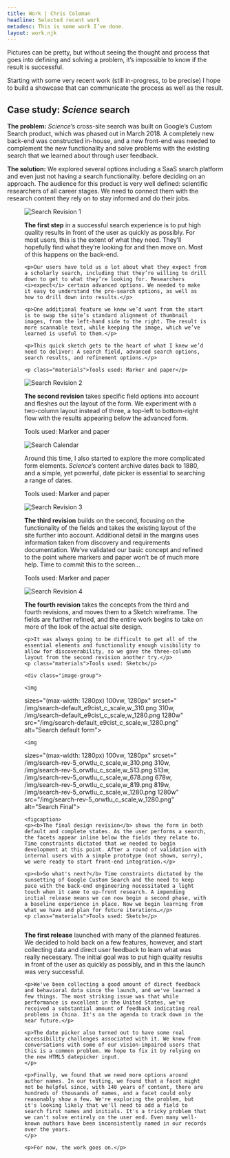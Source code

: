 ```yaml
---
title: Work | Chris Coleman
headline: Selected recent work
metadesc: This is some work I’ve done.
layout: work.njk
---
```


Pictures can be pretty, but without seeing the thought and process that goes into defining and solving a problem, it’s impossible to know if the result is successful.

Starting with some very recent work (still in-progress, to be precise) I hope to build a showcase that can communicate the process as well as the result.

## Case study: *Science* search

**The problem:** *Science*’s cross-site search was built on Google’s Custom Search product, which was phased out in March 2018. A completely new back-end was constructed in-house, and a new front-end was needed to complement the new functionality and solve problems with the existing search that we learned about through user feedback.

**The solution:** We explored several options including a SaaS search platform and even just not having a search functionality. before deciding on an approach. The audience for this product is very well defined: scientific researchers of all career stages. We need to connect them with the research content they rely on to stay informed and do their jobs.


<figure class="figure figure--split">
  <img
  sizes="(max-width: 1380px) 100vw, 1380px"
  srcset="
  /img/search-rev-1_ic7kxi_c_scale,w_310.jpg 310w,
  /img/search-rev-1_ic7kxi_c_scale,w_700.jpg 700w,
  /img/search-rev-1_ic7kxi_c_scale,w_962.jpg 962w,
  /img/search-rev-1_ic7kxi_c_scale,w_1218.jpg 1218w,
  /img/search-rev-1_ic7kxi_c_scale,w_1380.jpg 1380w"
  src="/img/search-rev-1_ic7kxi_c_scale,w_1380.jpg"
  alt="Search Revision 1">

  <figcaption>
    <p><b>The first step</b> in a successful search experience is to put high quality results in front of the user as quickly as possibly. For most users, this is the extent of what they need. They’ll hopefully find what they’re looking for and then move on. Most of this happens on the back-end.</p>

    <p>Our users have told us a lot about what they expect from a scholarly search, including that they’re willing to drill down to get to what they’re looking for. Researchers <i>expect</i> certain advanced options. We needed to make it easy to understand the pre-search options, as well as how to drill down into results.</p>

    <p>One additional feature we knew we’d want from the start is to swap the site’s standard alignment of thumbnail images, from the left-hand side to the right. The result is more scannable text, while keeping the image, which we’ve learned is useful to them.</p>

    <p>This quick sketch gets to the heart of what I knew we’d need to deliver: A search field, advanced search options, search results, and refinement options.</p>

    <p class="materials">Tools used: Marker and paper</p>
  </figcaption>
</figure>


<figure class="figure figure--split">
  <img
  sizes="(max-width: 1380px) 100vw, 1380px"
  srcset="
  /img/search-rev-2_qiivuu_c_scale,w_310.jpg 310w,
  /img/search-rev-2_qiivuu_c_scale,w_685.jpg 685w,
  /img/search-rev-2_qiivuu_c_scale,w_950.jpg 950w,
  /img/search-rev-2_qiivuu_c_scale,w_1210.jpg 1210w,
  /img/search-rev-2_qiivuu_c_scale,w_1380.jpg 1380w"
  src="/img/search-rev-2_qiivuu_c_scale,w_1380.jpg"
  alt="Search Revision 2">

  <figcaption>
    <p><b>The second revision</b> takes specific field options into account and fleshes out the layout of the form. We experiment with a two-column layout instead of three, a top-left to bottom-right flow with the results appearing below the advanced form.</p>
    <p class="materials">Tools used: Marker and paper</p>
  </figcaption>
</figure>


<figure class="figure">
  <img
  sizes="(max-width: 1380px) 100vw, 1380px"
  srcset="
  /img/search-calendar_imldcp_c_scale,w_310.jpg 310w,
  /img/search-calendar_imldcp_c_scale,w_689.jpg 689w,
  /img/search-calendar_imldcp_c_scale,w_951.jpg 951w,
  /img/search-calendar_imldcp_c_scale,w_1222.jpg 1222w,
  /img/search-calendar_imldcp_c_scale,w_1380.jpg 1380w"
  src="/img/search-calendar_imldcp_c_scale,w_1380.jpg"
  alt="Search Calendar">

  <figcaption>
    <p>Around this time, I also started to explore the more complicated form elements. <i>Science</i>’s content archive dates back to 1880, and a simple, yet powerful, date picker is essential to searching a range of dates. </p>
    <p class="materials">Tools used: Marker and paper</p>
  </figcaption>
</figure>


<figure class="figure">
  <img
  sizes="(max-width: 1380px) 100vw, 1380px"
  srcset="
  /img/search-rev-3_fe6kxy_c_scale,w_310.jpg 310w,
  /img/search-rev-3_fe6kxy_c_scale,w_687.jpg 687w,
  /img/search-rev-3_fe6kxy_c_scale,w_951.jpg 951w,
  /img/search-rev-3_fe6kxy_c_scale,w_1215.jpg 1215w,
  /img/search-rev-3_fe6kxy_c_scale,w_1380.jpg 1380w"
  src="/img/search-rev-3_fe6kxy_c_scale,w_1380.jpg"
  alt="Search Revision 3">

  <figcaption>
    <p><b>The third revision</b> builds on the second, focusing on the functionality of the fields and takes the existing layout of the site further into account. Additional detail in the margins uses information taken from discovery and requirements documentation. We’ve validated our basic concept and refined to the point where markers and paper won’t be of much more help. Time to commit this to the screen…</p>
    <p class="materials">Tools used: Marker and paper</p>
  </figcaption>
</figure>


<figure class="figure figure--split">
  <img
  sizes="(max-width: 1280px) 100vw, 1280px"
  srcset="
  /img/search-rev-4_am9mnr_c_scale,w_310.png 310w,
  /img/search-rev-4_am9mnr_c_scale,w_516.png 516w,
  /img/search-rev-4_am9mnr_c_scale,w_682.png 682w,
  /img/search-rev-4_am9mnr_c_scale,w_825.png 825w,
  /img/search-rev-4_am9mnr_c_scale,w_1280.png 1280w"
  src="/img/search-rev-4_am9mnr_c_scale,w_1280.png"
  alt="Search Revision 4">

  <figcaption>
    <p><b>The fourth revision</b> takes the concepts from the third and fourth revisions, and moves them to a Sketch wireframe. The fields are further refined, and the entire work begins to take on more of the look of the actual site design.</p>

    <p>It was always going to be difficult to get all of the essential elements and functionality enough visibility to allow for discoverability, so we gave the three-column layout from the second revision another try.</p>
    <p class="materials">Tools used: Sketch</p>
  </figcaption>
</figure>





<figure class="figure">

    <div class="image-group">

    <img
  sizes="(max-width: 1280px) 100vw, 1280px"
  srcset="
  /img/search-default_e9cist_c_scale,w_310.png 310w,
  /img/search-default_e9cist_c_scale,w_1280.png 1280w"
  src="/img/search-default_e9cist_c_scale,w_1280.png"
  alt="Search default form">


    <img
  sizes="(max-width: 1280px) 100vw, 1280px"
  srcset="
  /img/search-rev-5_orwtlu_c_scale,w_310.png 310w,
  /img/search-rev-5_orwtlu_c_scale,w_513.png 513w,
  /img/search-rev-5_orwtlu_c_scale,w_678.png 678w,
  /img/search-rev-5_orwtlu_c_scale,w_819.png 819w,
  /img/search-rev-5_orwtlu_c_scale,w_1280.png 1280w"
  src="/img/search-rev-5_orwtlu_c_scale,w_1280.png"
  alt="Search Final">
    </div>

    <figcaption>
    <p><b>The final design revision</b> shows the form in both default and complete states. As the user performs a search, the facets appear inline below the fields they relate to. Time constraints dictated that we needed to begin development at this point. After a round of validation with internal users with a simple prototype (not shown, sorry), we were ready to start front-end integration.</p>

    <p><b>So what's next?</b> Time constraints dictated by the sunsetting of Google Custom Search and the need to keep pace with the back-end engineering necessitated a light touch when it came to up-front research. A impending initial release means we can now begin a second phase, with a baseline experience in place. Now we begin learning from what we have and plan for future iterations…</p>
    <p class="materials">Tools used: Sketch</p>
  </figcaption>
</figure>

<figure class="figure figure--split">
  <img
sizes="(max-width: 1380px) 100vw, 1380px"
srcset="
/img/search-final_eblglx_c_scale,w_310.jpg 310w,
/img/search-final_eblglx_c_scale,w_675.jpg 675w,
/img/search-final_eblglx_c_scale,w_950.jpg 950w,
/img/search-final_eblglx_c_scale,w_1181.jpg 1181w,
/img/search-final_eblglx_c_scale,w_1380.jpg 1380w"
src="/img/search-final_eblglx_c_scale,w_1380.jpg"
alt="">

  <figcaption>
    <p><b>The first release</b> launched with many of the planned features. We decided to hold back on a few features, however, and start collecting data and direct user feedback to learn what was really necessary. The initial goal was to put high quality results in front of the user as quickly as possibly, and in this the launch was very successful.
    </p>

    <p>We've been collecting a good amount of direct feedback and behavioral data since the launch, and we've learned a few things. The most striking issue was that while performance is excellent in the United States, we've received a substantial amount of feedback indicating real problems in China. It's on the agenda to track down in the near future.</p>

    <p>The date picker also turned out to have some real accessibility challenges associated with it. We know from conversations with some of our vision-impaired users that this is a common problem. We hope to fix it by relying on the new HTML5 datepicker input.
    </p>

    <p>Finally, we found that we need more options around author names. In our testing, we found that a facet might not be helpful since, with 140 years of content, there are hundreds of thousands of names, and a facet could only reasonably show a few. We're exploring the problem, but it's looking likely that we'll need to add a field to search first names and initials. It's a tricky problem that we can't solve entirely on the user end. Even many well-known authors have been inconsistently named in our records over the years.
    </p>

    <p>For now, the work goes on.</p>
  </figcaption>
</figure>
